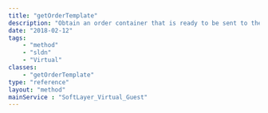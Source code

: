 ```yaml
---
title: "getOrderTemplate"
description: "Obtain an order container that is ready to be sent to the [[SoftLayer_Product_Order#placeOrder|SoftLayer_Product_Order::placeOrder]] method. This container will include all services that the selected computing instance has. If desired you may remove prices which were returned. "
date: "2018-02-12"
tags:
    - "method"
    - "sldn"
    - "Virtual"
classes:
    - "getOrderTemplate"
type: "reference"
layout: "method"
mainService : "SoftLayer_Virtual_Guest"
---
```


